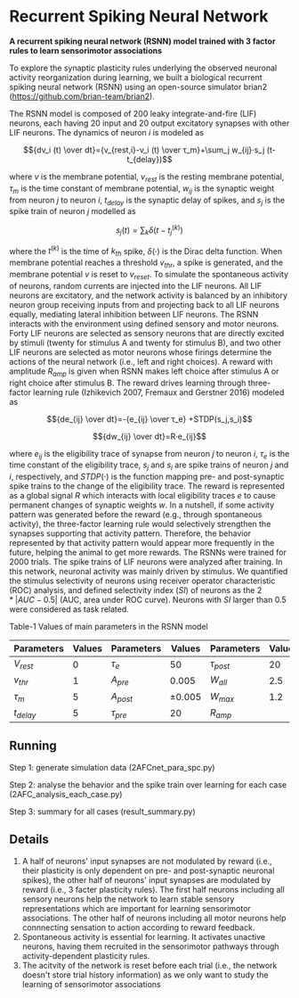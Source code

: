 # Recurrent Spiking Neural Network
**A recurrent spiking neural network (RSNN) model trained with 3 factor rules to learn sensorimotor associations**

To explore the synaptic plasticity rules underlying the observed neuronal activity reorganization during learning, we built a biological recurrent spiking neural network (RSNN) using an open-source simulator brian2 (https://github.com/brian-team/brian2).

The RSNN model is composed of 200 leaky integrate-and-fire (LIF) neurons, each having 20 input and 20 output excitatory synapses with other LIF neurons. The dynamics of neuron $i$ is modeled as

$${dv_i (t) \over dt}={v_{rest,i}-v_i (t) \over τ_m}+\sum_j w_{ij}·s_j (t-t_{delay})$$

where $v$ is the membrane potential, $v_{rest}$ is the resting membrane potential, $τ_m$ is the time constant of membrane potential, $w_{ij}$ is the synaptic weight from neuron $j$ to neuron $i$, $t_{delay}$ is the synaptic delay of spikes, and $s_j$ is the spike train of neuron $j$ modelled as

$$s_j (t)= \sum_k δ(t-t_j^{(k)})$$

where the $t^{(k)}$ is the time of $k_{th}$ spike, ${δ(·)}$ is the Dirac delta function. When membrane potential reaches a threshold $v_{thr}$, a spike is generated, and the membrane potential $v$ is reset to $v_{reset}$. To simulate the spontaneous activity of neurons, random currents are injected into the LIF neurons. All LIF neurons are excitatory, and the network activity is balanced by an inhibitory neuron group receiving inputs from and projecting back to all LIF neurons equally, mediating lateral inhibition between LIF neurons.
The RSNN interacts with the environment using defined sensory and motor neurons. Forty LIF neurons are selected as sensory neurons that are directly excited by stimuli (twenty for stimulus A and twenty for stimulus B), and two other LIF neurons are selected as motor neurons whose firings determine the actions of the neural network (i.e., left and right choices). A reward with amplitude $R_{amp}$ is given when RSNN makes left choice after stimulus A or right choice after stimulus B. The reward drives learning through three-factor learning rule (Izhikevich 2007, Fremaux and Gerstner 2016) modeled as

$${de_{ij} \over dt}=-{e_{ij} \over τ_e} +STDP(s_j,s_i)$$

$${dw_{ij} \over dt}=R·e_{ij}$$

where $e_{ij}$ is the eligibility trace of synapse from neuron $j$ to neuron $i$, $τ_e$ is the time constant of the eligibility trace, $s_j$ and $s_i$ are spike trains of neuron $j$ and $i$, respectively, and ${STDP(·)}$ is the function mapping pre- and post-synaptic spike trains to the change of the eligibility trace. The reward is represented as a global signal $R$ which interacts with local eligibility traces $e$ to cause permanent changes of synaptic weights $w$. In a nutshell, if some activity pattern was generated before the reward (e.g., through spontaneous activity), the three-factor learning rule would selectively strengthen the synapses supporting that activity pattern. Therefore, the behavior represented by that activity pattern would appear more frequently in the future, helping the animal to get more rewards.
The RSNNs were trained for 2000 trials. The spike trains of LIF neurons were analyzed after training. In this network, neuronal activity was mainly driven by stimulus. We quantified the stimulus selectivity of neurons using receiver operator characteristic (ROC) analysis, and defined selectivity index (${SI}$) of neurons as the $2*|AUC-0.5|$ (AUC, area under ROC curve). Neurons with ${SI}$ larger than 0.5 were considered as task related.

Table-1 Values of main parameters in the RSNN model 

|Parameters|Values|Parameters|Values|Parameters|Values|
|---|---|---|---|---|---|
|$V_{rest}$|0|$τ_e$|50|$τ_{post}$|20|
|$v_{thr}$|1|$A_{pre}$|0.005|$W_{all}$|2.5|
|$τ_m$|5|$A_{post}$|±0.005|$W_{max}$|1.2|
|$t_{delay}$|5|$τ_{pre}$|20|$R_{amp}$||

 
## Running
Step 1: generate simulation data (2AFCnet_para_spc.py)

Step 2: analyse the behavior and the spike train over learning for each case (2AFC_analysis_each_case.py)

Step 3: summary for all cases (result_summary.py)

## Details
1. A half of neurons' input synapses are not modulated by reward (i.e., their plasticity is only dependent on pre- and post-synaptic neuronal spikes), the other half of neurons' input synapses are modulated by reward (i.e., 3 facter plasticity rules). The first half neurons including all sensory neurons help the network to learn stable sensory representations which are important for learning sensorimotor associations. The other half of neurons including all motor neurons help connnecting sensation to action according to reward feedback.
2. Spontaneous activity is essential for learning. It activates unactive neurons, having them recruited in the sensorimotor pathways through activity-dependent plasticity rules.
3. The acitvity of the network is reset before each trial (i.e., the network doesn't store trial history information) as we only want to study the learning of sensorimotor associations
